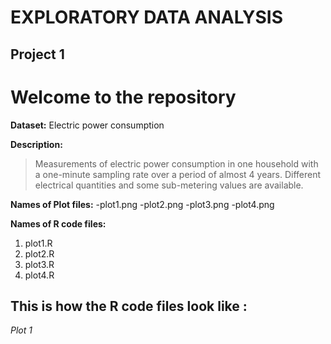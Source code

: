 EXPLORATORY DATA ANALYSIS 
=========================

Project 1
----------

# Welcome to the repository

**Dataset:** Electric power consumption

**Description:** 
>Measurements of electric power consumption in one household with a 
one-minute sampling rate over a period of almost 4 years.
>Different electrical quantities and some sub-metering values are available.

**Names of Plot files:** 
-plot1.png 
-plot2.png 
-plot3.png 
-plot4.png

**Names of R code files:** 
1. plot1.R
2. plot2.R 
3. plot3.R
4. plot4.R 

## This is how the R code files look like :

*Plot 1*



